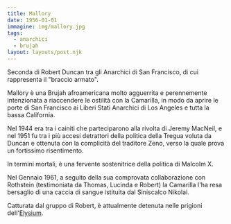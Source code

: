 ```yaml
---
title: Mallory
date: 1956-01-01
immagine: img/mallory.jpg
tags:
  - anarchici
  - brujah
layout: layouts/post.njk
---
```


Seconda di Robert Duncan tra gli Anarchici di San Francisco, di cui rappresenta il "braccio armato". 

Mallory è una Brujah afroamericana molto agguerrita e perennemente intenzionata a riaccendere le ostilità con la Camarilla, in modo da aprire le porte di San Francisco ai Liberi Stati Anarchici di Los Angeles e tutta la bassa California.

Nel 1944 era tra i cainiti che parteciparono alla rivolta di Jeremy MacNeil, e nel 1951 fu tra i più accesi detrattori della politica della Tregua voluta da Duncan e ottenuta con la complicità del traditore Zeno, verso la quale prova un fortissimo risentimento.

In termini mortali, è una fervente sostenitrice della politica di Malcolm X.

Nel Gennaio 1961, a seguito della sua comprovata collaborazione con Rothstein (testimoniata da Thomas, Lucinda e Robert) la Camarilla l'ha resa bersaglio di una caccia di sangue istituita dal Siniscalco Nikolai. 

Catturata dal gruppo di Robert, è attualmente detenuta nelle prigioni dell'[Elysium](/database/russ-bulding).